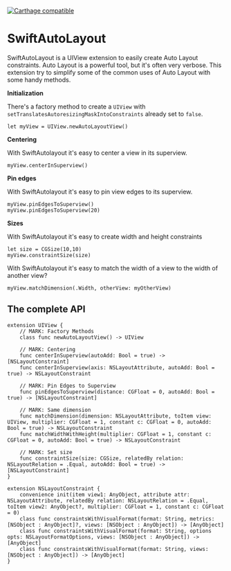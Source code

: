 [![Carthage compatible](https://img.shields.io/badge/Carthage-compatible-4BC51D.svg?style=flat)](https://github.com/Carthage/Carthage)

SwiftAutoLayout
===============

SwiftAutoLayout is a UIView extension to easily create Auto Layout constraints.
Auto Layout is a powerful tool, but it's often very verbose. This extension try to simplify some of the common uses of Auto Layout with some handy methods.

**Initialization**

There's a factory method to create a `UIView` with `setTranslatesAutoresizingMaskIntoConstraints` already set to `false`.

```
let myView = UIView.newAutoLayoutView()
```

**Centering**

With SwiftAutolayout it's easy to center a view in its superview.

```
myView.centerInSuperview()
```

**Pin edges**

With SwiftAutolayout it's easy to pin view edges to its superview.

```
myView.pinEdgesToSuperview()
myView.pinEdgesToSuperview(20)
```

**Sizes**

With SwiftAutolayout it's easy to create width and height constraints

```
let size = CGSize(10,10)
myView.constraintSize(size)
```

With SwiftAutolayout it's easy to match the width of a view to the width of another view?

```
myView.matchDimension(.Width, otherView: myOtherView)
```

The complete API
---

```
extension UIView {
	// MARK: Factory Methods
	class func newAutoLayoutView() -> UIView

	// MARK: Centering
	func centerInSuperview(autoAdd: Bool = true) -> [NSLayoutConstraint]
	func centerInSuperview(axis: NSLayoutAttribute, autoAdd: Bool = true) -> NSLayoutConstraint

	// MARK: Pin Edges to Superview
	func pinEdgesToSuperview(distance: CGFloat = 0, autoAdd: Bool = true) -> [NSLayoutConstraint]
	  
	// MARK: Same dimension
	func matchDimension(dimension: NSLayoutAttribute, toItem view: UIView, multiplier: CGFloat = 1, constant c: CGFloat = 0, autoAdd: Bool = true) -> NSLayoutConstraint
	func matchWidthWithHeight(multiplier: CGFloat = 1, constant c: CGFloat = 0, autoAdd: Bool = true) -> NSLayoutConstraint

	// MARK: Set size
	func constraintSize(size: CGSize, relatedBy relation: NSLayoutRelation = .Equal, autoAdd: Bool = true) -> [NSLayoutConstraint]
}

extension NSLayoutConstraint {
	convenience init(item view1: AnyObject, attribute attr: NSLayoutAttribute, relatedBy relation: NSLayoutRelation = .Equal, toItem view2: AnyObject?, multiplier: CGFloat = 1, constant c: CGFloat = 0)
	class func constraintsWithVisualFormat(format: String, metrics: [NSObject : AnyObject]?, views: [NSObject : AnyObject]) -> [AnyObject]
	class func constraintsWithVisualFormat(format: String, options opts: NSLayoutFormatOptions, views: [NSObject : AnyObject]) -> [AnyObject]
	class func constraintsWithVisualFormat(format: String, views: [NSObject : AnyObject]) -> [AnyObject]
}
```




